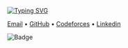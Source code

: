 [![Typing SVG](https://readme-typing-svg.herokuapp.com/?lines=Hi+there+👋;I+am+Darshan+Beladiya+💻)](https://git.io/typing-svg)

<p >
 <a href="mailto:beladiyad1@gmail.com">Email</a> •
  <a href="https://github.com/beladiyadarshan/">GitHub</a> •
  <a href="https://codeforces.com/profile/d_p_beladiya" >Codeforces</a> •
  <a href="https://www.linkedin.com/in/darshan786/">Linkedin</a>
</p>

![Badge](https://cp-logo.vercel.app/codeforces/d_p_beladiya)

<!-- ![Darshan's github stats](https://github-readme-stats.vercel.app/api/?username=beladiyadarshan&show_icons=true&title_color=ffffff&icon_color=ffffff&text_color=fa7a18&bg_color=051505)
 -->

<!--
**beladiyadarshan/beladiyadarshan** is a ✨ _special_ ✨ repository because its `README.md` (this file) appears on your GitHub profile.

Here are some ideas to get you started:

- 🔭 I’m currently working on ...
- 🌱 I’m currently learning ...
- 👯 I’m looking to collaborate on ...
- 🤔 I’m looking for help with ...
- 💬 Ask me about ...
- 📫 How to reach me: ...
- 😄 Pronouns: ...
- ⚡ Fun fact: ...
-->
